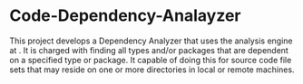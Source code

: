 # Code-Dependency-Analayzer
This project develops a Dependency Analyzer that uses the analysis engine at . 
It is charged with finding all types and/or packages that are dependent on a specified type or package. It capable of doing 
this for source code file sets that may reside on one or more directories in local or remote machines. 
